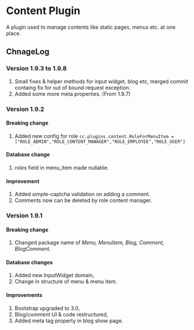 # Content Plugin

A plugin used to manage contents like static pages, menus etc. at one place.

## ChnageLog

### Version 1.9.3 to 1.9.8

1. Small fixes & helper methods for input widget, blog etc, merged commit containg fix for out of bound request exception.
2. Added some more meta properties. (From 1.9.7)

### Version 1.9.2

#### Breaking change

1. Added new config for role ```cc.plugins.content.RoleForMenuItem = ["ROLE_ADMIN","ROLE_CONTENT_MANAGER","ROLE_EMPLOYEE","ROLE_USER"]```

#### Database change

1. *roles* field in menu_item made nullable.

#### Improvement

1. Added simple-captcha validation on adding a comment.
2. Comments now can be deleted by role content manager.

### Version 1.9.1

#### Breaking change

1. Changed package name of *Menu, MenuItem, Blog, Comment, BlogComment*.

#### Database changes

1. Added new InputWidget domain,
2. Change in structure of menu & menu item.

#### Improvements

1. Bootstrap upgraded to 3.0,
2. Blog/comment UI & code restructured,
3. Added meta tag property in blog show page.
